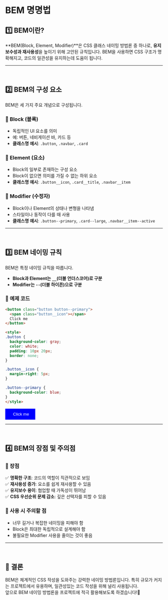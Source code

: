 # BEM 명명법
## 1️⃣ BEM이란?
**BEM(Block, Element, Modifier)**은 CSS 클래스 네이밍 방법론 중 하나로, **유지보수성과 재사용성**을 높이기 위해 고안된 규칙입니다. BEM을 사용하면 CSS 구조가 명확해지고, 코드의 일관성을 유지하는데 도움이 됩니다.
- - -
<br>

## 2️⃣ BEM의 구성 요소
BEM은 세 가지 주요 개념으로 구성됩니다.
### 🔹 Block (블록)
- 독립적인 UI 요소를 의미
- 예: 버튼, 네비게이션 바, 카드 등
- **클래스명 예시**: `.button`, `.navbar`, `.card`

### 🔹 Element (요소)
- Block의 일부로 존재하는 구성 요소
- Block이 없으면 의미를 가질 수 없는 하위 요소
- **클래스명 예시**: `.button__icon`, `.card__title`, `.navbar__item`

### 🔹 Modifier (수정자)
- Block이나 Element의 상태나 변형을 나타냄
- 스타일이나 동작이 다를 때 사용
- **클래스명 예시**: `.button--primary`, `.card--large`, `.navbar__item--active`
- - -
<br>

## 3️⃣ BEM 네이밍 규칙
BEM은 특정 네이밍 규칙을 따릅니다.
- **Block과 Element는 `__`(더블 언더스코어)로 구분**
- **Modifier는 `--`(더블 하이픈)으로 구분**

### 🔹 예제 코드
```html
<button class="button button--primary">
  <span class="button__icon"></span>
  Click me
</button>

<style>
.button {
  background-color: gray;
  color: white;
  padding: 10px 20px;
  border: none;
}

.button__icon {
  margin-right: 5px;
}

.button--primary {
  background-color: blue;
}
</style>
```
<button class="button button--primary">
  <span class="button__icon"></span>
  Click me
</button>

<style>
.button {
  background-color: gray;
  color: white;
  padding: 10px 20px;
  border: none;
}

.button__icon {
  margin-right: 5px;
}

.button--primary {
  background-color: blue;
}
</style>

---
<br>

## 4️⃣ BEM의 장점 및 주의점
### 🔹 장점
✅ **명확한 구조**: 코드의 역할이 직관적으로 보임  
✅ **재사용성 증가**: 요소를 쉽게 재사용할 수 있음  
✅ **유지보수 용이**: 협업할 때 가독성이 뛰어남  
✅ **CSS 우선순위 문제 감소**: 깊은 선택자를 피할 수 있음

### 🔹 사용 시 주의할 점
- 너무 길거나 복잡한 네이밍을 피해야 함
- Block은 최대한 독립적으로 설계해야 함
- 불필요한 Modifier 사용을 줄이는 것이 좋음
---
<br>

## 🎯 결론
BEM은 체계적인 CSS 작성을 도와주는 강력한 네이밍 방법론입니다. 특히 규모가 커지는 프로젝트에서 유용하며, 일관성있는 코드 작성을 위해 널리 사용됩니다.  
앞으로 BEM 네이밍 방법론을 프로젝트에 적극 활용해보도록 하겠습니다!🚀